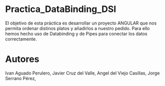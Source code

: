 # Practica_DataBinding_DSI
El objetivo de esta práctica es desarrollar un proyecto ANGULAR que nos permita ordenar distinos platos y añadirlos a nuestro pedido. Para ello hemos hecho uso de Databinding y de Pipes para conectar los datos correctamente.

# Autores
Ivan Aguado Perulero,
Javier Cruz del Valle,
Angel del Viejo Casillas,
Jorge Serrano Pérez, 
